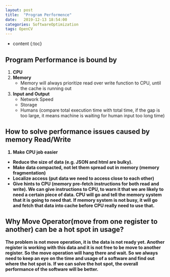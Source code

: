 ```yaml
---
layout: post
title:  "Program Performence"
date:   2019-12-13 18:54:00
categories: SoftwareOptimization
tags: OpenCV
---
```

* content
{:toc}

## <strong>Program Performance is bound by</strong>
1. <strong>CPU</strong>
2. <strong>Memory</strong>
   - Memory will always prioritize read over write function to CPU, until the cache is running out 
3. <strong>Input and Output</strong>
   - Network Speed
   - Storage 
   - Humans (compare total execution time with total time, if the gap is too large, it means machine is waiting for human input too long time)

## <strong>How to solve performance issues caused by memory Read/Write 
1. <strong>Make CPU job easier</strong>
  - Reduce the size of data (e.g. JSON and html are bulky). 
  - Make data compacted, not let them spread out in memory (memory fragmentation)
  - Localize access (put data we need to access close to each other)
  - Give hints to CPU (memory pre-fetch instructions for both read and write). We can give instructions to CPU, to warn it that we are likely to need a certain piece of data. CPU will go and tell the memory system that it is going to need that. If memory system is not busy, it will go and fetch that data into cache before CPU really need to use that. 

## <strong>Why Move Operator(move from one register to another) can be a hot spot in usage? </strong>
The problem is not move operation, it is the data is not ready yet. Another register is working with this data and it is not free to be move to another register. So the move operation will hang there and wait. So we always need to keep an eye on the time and usage of a software and find out where the hot spot is. If we can solve the hot spot, the overall performance of the software will be better. 